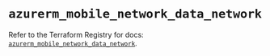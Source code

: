 # `azurerm_mobile_network_data_network`

Refer to the Terraform Registry for docs: [`azurerm_mobile_network_data_network`](https://registry.terraform.io/providers/hashicorp/azurerm/3.86.0/docs/resources/mobile_network_data_network).
